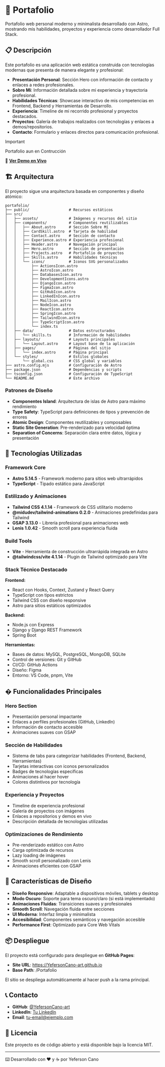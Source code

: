 # 💼 Portafolio

Portafolio web personal moderno y minimalista desarrollado con Astro, mostrando mis habilidades, proyectos y experiencia como desarrollador Full Stack.

## 📋 Descripción

Este portafolio es una aplicación web estática construida con tecnologías modernas que presenta de manera elegante y profesional:

- **Presentación Personal**: Sección Hero con información de contacto y enlaces a redes profesionales.
- **Sobre Mí**: Información detallada sobre mi experiencia y trayectoria profesional.
- **Habilidades Técnicas**: Showcase interactivo de mis competencias en Frontend, Backend y Herramientas de Desarrollo.
- **Experiencia**: Timeline de mi recorrido profesional y proyectos destacados.
- **Proyectos**: Galería de trabajos realizados con tecnologías y enlaces a demos/repositorios.
- **Contacto**: Formulario y enlaces directos para comunicación profesional.

> [!IMPORTANT]  
> Portafolio aun en Contrucción

🚀 **[Ver Demo en Vivo](https://YefersonCano-art.github.io/Portafolio)**

## 🏗️ Arquitectura

El proyecto sigue una arquitectura basada en componentes y diseño atómico:

```
portafolio/
├── public/                  # Recursos estáticos
├── src/
│   ├── assets/              # Imágenes y recursos del sitio
│   ├── components/          # Componentes reutilizables
│   │   ├── About.astro      # Sección Sobre Mí
│   │   ├── CardSkill.astro  # Tarjeta de habilidad
│   │   ├── Contact.astro    # Sección de contacto
│   │   ├── Experience.astro # Experiencia profesional
│   │   ├── Header.astro     # Navegación principal
│   │   ├── Hero.astro       # Sección de presentación
│   │   ├── Projects.astro   # Portafolio de proyectos
│   │   ├── Skills.astro     # Habilidades técnicas
│   │   └── icons/           # Iconos SVG personalizados
│   │       ├── ActionsIcon.astro
│   │       ├── AstroIcon.astro
│   │       ├── DatabasesIcon.astro
│   │       ├── DevelopmentIcons.astro
│   │       ├── DjangoIcon.astro
│   │       ├── FigmaIcon.astro
│   │       ├── GitHubIcon.astro
│   │       ├── LinkedInIcon.astro
│   │       ├── MailIcon.astro
│   │       ├── NodeIcon.astro
│   │       ├── ReactIcon.astro
│   │       ├── SpringIcon.astro
│   │       ├── TailwindIcon.astro
│   │       ├── TypeScriptIcon.astro
│   │       └── index.ts
│   ├── data/                # Datos estructurados
│   │   └── skills.ts        # Información de habilidades
│   ├── layouts/             # Layouts principales
│   │   └── Layout.astro     # Layout base de la aplicación
│   ├── pages/               # Páginas del sitio
│   │   └── index.astro      # Página principal
│   └── styles/              # Estilos globales
│       └── global.css       # CSS global y variables
├── astro.config.mjs         # Configuración de Astro
├── package.json             # Dependencias y scripts
├── tsconfig.json            # Configuración de TypeScript
└── README.md                # Este archivo
```

### Patrones de Diseño

- **Componentes Island**: Arquitectura de islas de Astro para máximo rendimiento
- **Type Safety**: TypeScript para definiciones de tipos y prevención de errores
- **Atomic Design**: Componentes reutilizables y composables
- **Static Site Generation**: Pre-renderizado para velocidad óptima
- **Separation of Concerns**: Separación clara entre datos, lógica y presentación

## 🚀 Tecnologías Utilizadas

### Framework Core

- **Astro 5.14.5** - Framework moderno para sitios web ultrarrápidos
- **TypeScript** - Tipado estático para JavaScript

### Estilizado y Animaciones

- **Tailwind CSS 4.1.14** - Framework de CSS utilitario moderno
- **@midudev/tailwind-animations 0.2.0** - Animaciones predefinidas para Tailwind
- **GSAP 3.13.0** - Librería profesional para animaciones web
- **Lenis 1.0.42** - Smooth scroll para experiencia fluida

### Build Tools

- **Vite** - Herramienta de construcción ultrarrápida integrada en Astro
- **@tailwindcss/vite 4.1.14** - Plugin de Tailwind optimizado para Vite

### Stack Técnico Destacado

**Frontend:**

- React con Hooks, Context, Zustand y React Query
- TypeScript con tipos estrictos
- Tailwind CSS con diseño responsive
- Astro para sitios estáticos optimizados

**Backend:**

- Node.js con Express
- Django y Django REST Framework
- Spring Boot

**Herramientas:**

- Bases de datos: MySQL, PostgreSQL, MongoDB, SQLite
- Control de versiones: Git y GitHub
- CI/CD: GitHub Actions
- Diseño: Figma
- Entorno: VS Code, pnpm, Vite

## � Funcionalidades Principales

### Hero Section

- Presentación personal impactante
- Enlaces a perfiles profesionales (GitHub, LinkedIn)
- Información de contacto accesible
- Animaciones suaves con GSAP

### Sección de Habilidades

- Sistema de tabs para categorizar habilidades (Frontend, Backend, Herramientas)
- Tarjetas interactivas con iconos personalizados
- Badges de tecnologías específicas
- Animaciones al hacer hover
- Colores distintivos por tecnología

### Experiencia y Proyectos

- Timeline de experiencia profesional
- Galería de proyectos con imágenes
- Enlaces a repositorios y demos en vivo
- Descripción detallada de tecnologías utilizadas

### Optimizaciones de Rendimiento

- Pre-renderizado estático con Astro
- Carga optimizada de recursos
- Lazy loading de imágenes
- Smooth scroll personalizado con Lenis
- Animaciones eficientes con GSAP

## 🎨 Características de Diseño

- **Diseño Responsive**: Adaptable a dispositivos móviles, tablets y desktop
- **Modo Oscuro**: Soporte para tema oscuro/claro (si está implementado)
- **Animaciones Fluidas**: Transiciones suaves y profesionales
- **Smooth Scroll**: Navegación fluida entre secciones
- **UI Moderna**: Interfaz limpia y minimalista
- **Accesibilidad**: Componentes semánticos y navegación accesible
- **Performance First**: Optimizado para Core Web Vitals

## 📦 Despliegue

El proyecto está configurado para despliegue en **GitHub Pages**:

- **Site URL**: https://YefersonCano-art.github.io
- **Base Path**: /Portafolio

El sitio se despliega automáticamente al hacer push a la rama principal.

## 📞 Contacto

- **GitHub**: [@YefersonCano-art](https://github.com/YefersonCano-art)
- **LinkedIn**: [Tu LinkedIn](https://linkedin.com/in/tu-perfil)
- **Email**: tu-email@ejemplo.com

## 📄 Licencia

Este proyecto es de código abierto y está disponible bajo la licencia MIT.

---

⌨️ Desarrollado con ❤️ y ☕ por Yeferson Cano

